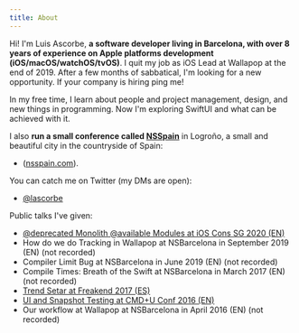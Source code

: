 ```yaml
---
title: About
---
```


Hi! I'm Luis Ascorbe, **a software developer living in Barcelona, with over 8 years of experience on Apple platforms development (iOS/macOS/watchOS/tvOS)**. I quit my job as iOS Lead at Wallapop at the end of 2019. After a few months of sabbatical, I'm looking for a new opportunity. If your company is hiring ping me!

In my free time, I learn about people and project management, design, and new things in programming. Now I'm exploring SwiftUI and what can be achieved with it. 

I also **run a small conference called [NSSpain](http://nsspain.com)** in Logroño, a small and beautiful city in the countryside of Spain:

- ([nsspain.com](http://nsspain.com)).

You can catch me on Twitter (my DMs are open):

- [@lascorbe](https://twitter.com/lascorbe)

Public talks I've given:

- [@deprecated Monolith @available Modules at iOS Cons SG 2020 (EN)](https://engineers.sg/video/deprecated-monolith-available-modules-ios-conf-sg-2020--3940)
- How do we do Tracking in Wallapop at NSBarcelona in September 2019 (EN) (not recorded)
- Compiler Limit Bug at NSBarcelona in June 2019 (EN) (not recorded)
- Compile Times: Breath of the Swift at NSBarcelona in March 2017 (EN) (not recorded)
- [Trend Setar at Freakend 2017 (ES)](https://www.youtube.com/watch?v=oU0Vs8D9tUg&list=PLKxa4AIfm4pUaVhRKxYErhAvjU9xqwZOb&index=14&t=0s)
- [UI and Snapshot Testing at CMD+U Conf 2016 (EN)](https://academy.realm.io/posts/cmdu-conf-luis-ascorbe-ui-and-snapshottesting/)
- Our workflow at Wallapop at NSBarcelona in April 2016 (EN) (not recorded)

